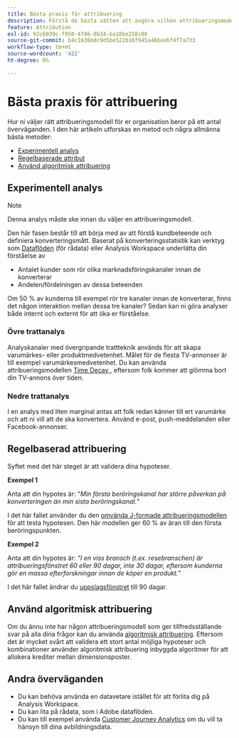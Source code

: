 ```yaml
---
title: Bästa praxis för attribuering
description: Förstå de bästa sätten att avgöra vilken attribueringsmodell som ska användas.
feature: Attribution
exl-id: 92c6039c-f950-4746-8b34-ba18be258c08
source-git-commit: b4c1636bdc9d5be522b16f945a46beabf4f7a733
workflow-type: tm+mt
source-wordcount: '422'
ht-degree: 0%

---
```


# Bästa praxis för attribuering

Hur ni väljer rätt attribueringsmodell för er organisation beror på ett antal överväganden. I den här artikeln utforskas en metod och några allmänna bästa metoder:

* [Experimentell analys](#exploratory-analysis)
* [Regelbaserade attribut](#rule-base-attribution)
* [Använd algoritmisk attribuering](#use-algorithmic-attribution)

## Experimentell analys

>[!NOTE]
>Denna analys måste ske innan du väljer en attribueringsmodell.

Den här fasen består till att börja med av att förstå kundbeteende och definiera konverteringsmått. Baserat på konverteringsstatistik kan verktyg som [Dataflöden](https://experienceleague.adobe.com/en/docs/analytics/export/analytics-data-feed/data-feed-overview) (för rådata) eller Analysis Workspace underlätta din förståelse av

* Antalet kunder som rör olika marknadsföringskanaler innan de konverterar
* Andelen/fördelningen av dessa beteenden

Om 50 % av kunderna till exempel rör tre kanaler innan de konverterar, finns det någon interaktion mellan dessa tre kanaler?
Sedan kan ni göra analyser både internt och externt för att öka er förståelse.

### Övre trattanalys

Analyskanaler med övergripande trattteknik används för att skapa varumärkes- eller produktmedvetenhet. Målet för de flesta TV-annonser är till exempel varumärkesmedvetenhet. Du kan använda attribueringsmodellen [Time Decay ](/help/analyze/analysis-workspace/attribution/models.md), eftersom folk kommer att glömma bort din TV-annons över tiden.

### Nedre trattanalys

I en analys med liten marginal antas att folk redan känner till ert varumärke och att ni vill att de ska konvertera. Använd e-post, push-meddelanden eller Facebook-annonser.

## Regelbaserad attribuering

Syftet med det här steget är att validera dina hypoteser.

**Exempel 1**

Anta att din hypotes är: &quot;*Min första beröringskanal har större påverkan på konverteringen än min sista beröringskanal.*&quot;

I det här fallet använder du den [omvända J-formade attribueringsmodellen](/help/analyze/analysis-workspace/attribution/models.md) för att testa hypotesen. Den här modellen ger 60 % av äran till den första beröringspunkten.

**Exempel 2**

Anta att din hypotes är: *&quot;I en viss bransch (t.ex. resebranschen) är attribueringsfönstret 60 eller 90 dagar, inte 30 dagar, eftersom kunderna gör en massa efterforskningar innan de köper en produkt.*&quot;

I det här fallet ändrar du [uppslagsfönstret](https://experienceleague.adobe.com/en/docs/analytics/analyze/analysis-workspace/attribution/models) till 90 dagar.

## Använd algoritmisk attribuering

Om du ännu inte har någon attribueringsmodell som ger tillfredsställande svar på alla dina frågor kan du använda [algoritmisk attribuering](/help/analyze/analysis-workspace/attribution/algorithmic.md). Eftersom det är mycket svårt att validera ett stort antal möjliga hypoteser och kombinationer använder algoritmisk attribuering inbyggda algoritmer för att allokera krediter mellan dimensionsposter.

## Andra överväganden

* Du kan behöva använda en datavetare istället för att förlita dig på Analysis Workspace.
* Du kan lita på rådata, som i Adobe dataflöden.
* Du kan till exempel använda [Customer Journey Analytics](https://experienceleague.adobe.com/en/docs/analytics-platform/using/cja-overview/cja-b2c-overview/cja-overview) om du vill ta hänsyn till dina avbildningsdata.
